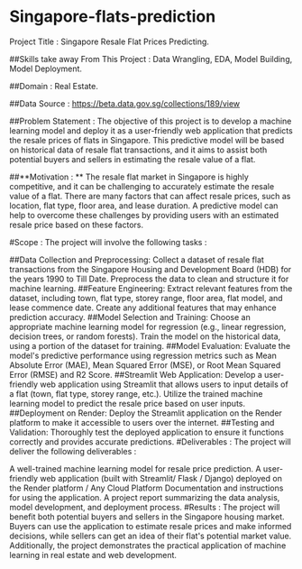 # Singapore-flats-prediction
Project Title : Singapore Resale Flat Prices Predicting.

##Skills take away From This Project : Data Wrangling, EDA, Model Building, Model Deployment.

##Domain : Real Estate.

##Data Source : https://beta.data.gov.sg/collections/189/view

##Problem Statement : The objective of this project is to develop a machine learning model and deploy it as a user-friendly web application that predicts the resale prices of flats in Singapore. This predictive model will be based on historical data of resale flat transactions, and it aims to assist both potential buyers and sellers in estimating the resale value of a flat.

##**Motivation : ** The resale flat market in Singapore is highly competitive, and it can be challenging to accurately estimate the resale value of a flat. There are many factors that can affect resale prices, such as location, flat type, floor area, and lease duration. A predictive model can help to overcome these challenges by providing users with an estimated resale price based on these factors.

#Scope :
The project will involve the following tasks :

##Data Collection and Preprocessing: Collect a dataset of resale flat transactions from the Singapore Housing and Development Board (HDB) for the years 1990 to Till Date. Preprocess the data to clean and structure it for machine learning.
##Feature Engineering: Extract relevant features from the dataset, including town, flat type, storey range, floor area, flat model, and lease commence date. Create any additional features that may enhance prediction accuracy.
##Model Selection and Training: Choose an appropriate machine learning model for regression (e.g., linear regression, decision trees, or random forests). Train the model on the historical data, using a portion of the dataset for training.
##Model Evaluation: Evaluate the model's predictive performance using regression metrics such as Mean Absolute Error (MAE), Mean Squared Error (MSE), or Root Mean Squared Error (RMSE) and R2 Score.
##Streamlit Web Application: Develop a user-friendly web application using Streamlit that allows users to input details of a flat (town, flat type, storey range, etc.). Utilize the trained machine learning model to predict the resale price based on user inputs.
##Deployment on Render: Deploy the Streamlit application on the Render platform to make it accessible to users over the internet.
##Testing and Validation: Thoroughly test the deployed application to ensure it functions correctly and provides accurate predictions.
#Deliverables :
The project will deliver the following deliverables :

A well-trained machine learning model for resale price prediction.
A user-friendly web application (built with Streamlit/ Flask / Django) deployed on the Render platform / Any Cloud Platform
Documentation and instructions for using the application.
A project report summarizing the data analysis, model development, and deployment process.
#Results :
The project will benefit both potential buyers and sellers in the Singapore housing market. Buyers can use the application to estimate resale prices and make informed decisions, while sellers can get an idea of their flat's potential market value. Additionally, the project demonstrates the practical application of machine learning in real estate and web development.

